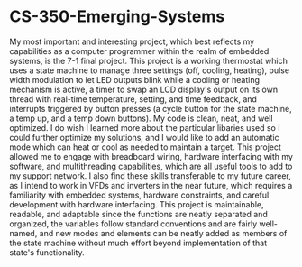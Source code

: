 # CS-350-Emerging-Systems

My most important and interesting project, which best reflects my capabilities as a computer programmer within the realm of embedded systems, is the 7-1 final project. This project is a working thermostat which uses a state machine to manage three settings (off, cooling, heating), pulse width modulation to let LED outputs blink while a cooling or heating mechanism is active, a timer to swap an LCD display's output on its own thread with real-time temperature, setting, and time feedback, and interrupts triggered by button presses (a cycle button for the state machine, a temp up, and a temp down buttons). My code is clean, neat, and well optimized. I do wish I learned more about the particular libaries used so I could further optimize my solutions, and I would like to add an automatic mode which can heat or cool as needed to maintain a target. This project allowed me to engage with breadboard wiring, hardware interfacing with my software, and multithreading capabilities, which are all useful tools to add to my support network. I also find these skills transferable to my future career, as I intend to work in VFDs and inverters in the near future, which requires a familiarity with embedded systems, hardware constraints, and careful development with hardware interfacing. This project is maintainable, readable, and adaptable since the functions are neatly separated and organized, the variables follow standard conventions and are fairly well-named, and new modes and elements can be neatly added as members of the state machine without much effort beyond implementation of that state's functionality.  
